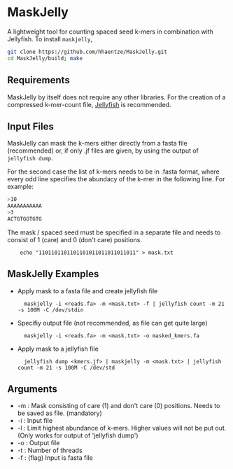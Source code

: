# MaskJelly

A lightweight tool for counting spaced seed k-mers in combination with Jellyfish.
To install `maskjelly`,
```sh
git clone https://github.com/hhaentze/MaskJelly.git
cd MaskJelly/build; make
```

## Requirements

MaskJelly by itself does not require any other libraries.
For the creation of a compressed k-mer-count file, [Jellyfish](https://github.com/gmarcais/Jellyfish) is recommended.


## Input Files
MaskJelly can mask the k-mers either directly from a fasta file (recommended) or, if only .jf files are given, by using the output of `jellyfish dump`.

For the second case the list of k-mers needs to be in .fasta format, where every odd line specifies the abundacy of the k-mer in the following line. For example:
```sh
>10
AAAAAAAAAAA
>3
ACTGTGGTGTG
```

The mask / spaced seed must be specified in a separate file and needs to consist of 1 (care) and 0 (don't care) positions.


        echo "1101101101101101011011011011011" > mask.txt


## MaskJelly Examples

* Apply mask to a fasta file and create jellyfish file

        maskjelly -i <reads.fa> -m <mask.txt> -f | jellyfish count -m 21 -s 100M -C /dev/stdin

* Specifiy output file (not recommended, as file can get quite large)

        maskjelly -i <reads.fa> -m <mask.txt> -o masked_kmers.fa

* Apply mask to a jellyfish file

        jellyfish dump <kmers.jf> | maskjelly -m <mask.txt> | jellyfish count -m 21 -s 100M -C /dev/std


## Arguments
* -m :    Mask consisting of care (1) and don't care (0) positions. Needs to be saved as file. (mandatory)
* -i :    Input file
* -l :    Limit highest abundance of k-mers. Higher values will not be put out. (Only works for output of 'jellyfish dump')
* -o :    Output file
* -t :    Number of threads
* -f :    (flag) Input is fasta file